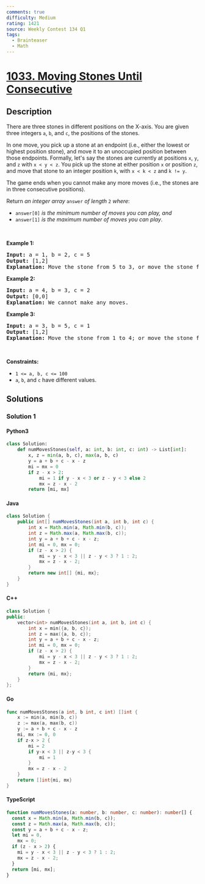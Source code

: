 ```yaml
---
comments: true
difficulty: Medium
rating: 1421
source: Weekly Contest 134 Q1
tags:
  - Brainteaser
  - Math
---
```


<!-- problem:start -->

# [1033. Moving Stones Until Consecutive](https://leetcode.com/problems/moving-stones-until-consecutive)


## Description

<!-- description:start -->

<p>There are three stones in different positions on the X-axis. You are given three integers <code>a</code>, <code>b</code>, and <code>c</code>, the positions of the stones.</p>

<p>In one move, you pick up a stone at an endpoint (i.e., either the lowest or highest position stone), and move it to an unoccupied position between those endpoints. Formally, let&#39;s say the stones are currently at positions <code>x</code>, <code>y</code>, and <code>z</code> with <code>x &lt; y &lt; z</code>. You pick up the stone at either position <code>x</code> or position <code>z</code>, and move that stone to an integer position <code>k</code>, with <code>x &lt; k &lt; z</code> and <code>k != y</code>.</p>

<p>The game ends when you cannot make any more moves (i.e., the stones are in three consecutive positions).</p>

<p>Return <em>an integer array </em><code>answer</code><em> of length </em><code>2</code><em> where</em>:</p>

<ul>
	<li><code>answer[0]</code> <em>is the minimum number of moves you can play, and</em></li>
	<li><code>answer[1]</code> <em>is the maximum number of moves you can play</em>.</li>
</ul>

<p>&nbsp;</p>
<p><strong class="example">Example 1:</strong></p>

<pre>
<strong>Input:</strong> a = 1, b = 2, c = 5
<strong>Output:</strong> [1,2]
<strong>Explanation:</strong> Move the stone from 5 to 3, or move the stone from 5 to 4 to 3.
</pre>

<p><strong class="example">Example 2:</strong></p>

<pre>
<strong>Input:</strong> a = 4, b = 3, c = 2
<strong>Output:</strong> [0,0]
<strong>Explanation:</strong> We cannot make any moves.
</pre>

<p><strong class="example">Example 3:</strong></p>

<pre>
<strong>Input:</strong> a = 3, b = 5, c = 1
<strong>Output:</strong> [1,2]
<strong>Explanation:</strong> Move the stone from 1 to 4; or move the stone from 1 to 2 to 4.
</pre>

<p>&nbsp;</p>
<p><strong>Constraints:</strong></p>

<ul>
	<li><code>1 &lt;= a, b, c &lt;= 100</code></li>
	<li><code>a</code>, <code>b</code>, and <code>c</code> have different values.</li>
</ul>

<!-- description:end -->

## Solutions

<!-- solution:start -->

### Solution 1

<!-- tabs:start -->

#### Python3

```python
class Solution:
    def numMovesStones(self, a: int, b: int, c: int) -> List[int]:
        x, z = min(a, b, c), max(a, b, c)
        y = a + b + c - x - z
        mi = mx = 0
        if z - x > 2:
            mi = 1 if y - x < 3 or z - y < 3 else 2
            mx = z - x - 2
        return [mi, mx]
```

#### Java

```java
class Solution {
    public int[] numMovesStones(int a, int b, int c) {
        int x = Math.min(a, Math.min(b, c));
        int z = Math.max(a, Math.max(b, c));
        int y = a + b + c - x - z;
        int mi = 0, mx = 0;
        if (z - x > 2) {
            mi = y - x < 3 || z - y < 3 ? 1 : 2;
            mx = z - x - 2;
        }
        return new int[] {mi, mx};
    }
}
```

#### C++

```cpp
class Solution {
public:
    vector<int> numMovesStones(int a, int b, int c) {
        int x = min({a, b, c});
        int z = max({a, b, c});
        int y = a + b + c - x - z;
        int mi = 0, mx = 0;
        if (z - x > 2) {
            mi = y - x < 3 || z - y < 3 ? 1 : 2;
            mx = z - x - 2;
        }
        return {mi, mx};
    }
};
```

#### Go

```go
func numMovesStones(a int, b int, c int) []int {
	x := min(a, min(b, c))
	z := max(a, max(b, c))
	y := a + b + c - x - z
	mi, mx := 0, 0
	if z-x > 2 {
		mi = 2
		if y-x < 3 || z-y < 3 {
			mi = 1
		}
		mx = z - x - 2
	}
	return []int{mi, mx}
}
```

#### TypeScript

```ts
function numMovesStones(a: number, b: number, c: number): number[] {
  const x = Math.min(a, Math.min(b, c));
  const z = Math.max(a, Math.max(b, c));
  const y = a + b + c - x - z;
  let mi = 0,
    mx = 0;
  if (z - x > 2) {
    mi = y - x < 3 || z - y < 3 ? 1 : 2;
    mx = z - x - 2;
  }
  return [mi, mx];
}
```

<!-- tabs:end -->

<!-- solution:end -->

<!-- problem:end -->
